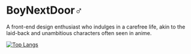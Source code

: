 # BoyNextDoor♂

A front-end design enthusiast who indulges in a carefree life, akin to the laid-back and unambitious characters often seen in anime.

[![Top Langs](https://github-readme-stats.vercel.app/api/top-langs/?username=RSSYLY)](https://github.com/anuraghazra/github-readme-stats)
